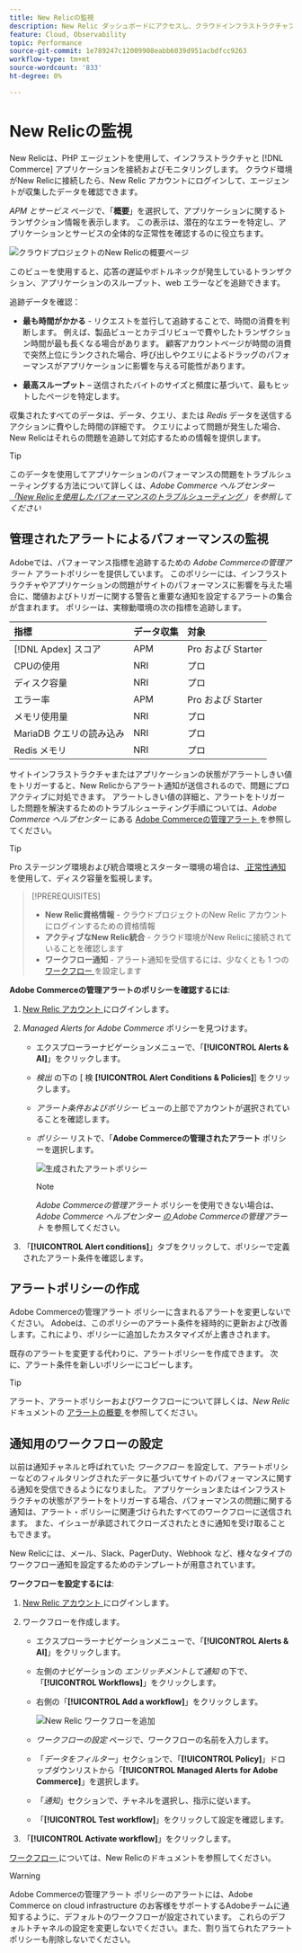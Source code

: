 ```yaml
---
title: New Relicの監視
description: New Relic ダッシュボードにアクセスし、クラウドインフラストラクチャプロジェクト上のAdobe Commerceからデータを分析する方法について説明します。
feature: Cloud, Observability
topic: Performance
source-git-commit: 1e789247c12009908eabb6039d951acbdfcc9263
workflow-type: tm+mt
source-wordcount: '833'
ht-degree: 0%

---
```


# New Relicの監視

New Relicは、PHP エージェントを使用して、インフラストラクチャと [!DNL Commerce] アプリケーションを接続およびモニタリングします。 クラウド環境がNew Relicに接続したら、New Relic アカウントにログインして、エージェントが収集したデータを確認できます。

_APM とサービス_ ページで、「**概要**」を選択して、アプリケーションに関するトランザクション情報を表示します。 この表示は、潜在的なエラーを特定し、アプリケーションとサービスの全体的な正常性を確認するのに役立ちます。

![ クラウドプロジェクトのNew Relicの概要ページ ](../../assets/new-relic/dashboard.png)

このビューを使用すると、応答の遅延やボトルネックが発生しているトランザクション、アプリケーションのスループット、web エラーなどを追跡できます。

追跡データを確認：

- **最も時間がかかる** - リクエストを並行して追跡することで、時間の消費を判断します。 例えば、製品ビューとカテゴリビューで費やしたトランザクション時間が最も長くなる場合があります。 顧客アカウントページが時間の消費で突然上位にランクされた場合、呼び出しやクエリによるドラッグのパフォーマンスがアプリケーションに影響を与える可能性があります。

- **最高スループット** – 送信されたバイトのサイズと頻度に基づいて、最もヒットしたページを特定します。

収集されたすべてのデータは、データ、クエリ、または _Redis_ データを送信するアクションに費やした時間の詳細です。 クエリによって問題が発生した場合、New Relicはそれらの問題を追跡して対応するための情報を提供します。

>[!TIP]
>
>このデータを使用してアプリケーションのパフォーマンスの問題をトラブルシューティングする方法について詳しくは、_Adobe Commerce ヘルプセンター [ 「New Relicを使用したパフォーマンスのトラブルシューティング ](https://experienceleague.adobe.com/docs/commerce-knowledge-base/kb/troubleshooting/miscellaneous/troubleshoot-performance-using-new-relic-on-magento-commerce.html)」を参照してください_

## 管理されたアラートによるパフォーマンスの監視

Adobeでは、パフォーマンス指標を追跡するための _Adobe Commerceの管理アラート_ アラートポリシーを提供しています。 このポリシーには、インフラストラクチャやアプリケーションの問題がサイトのパフォーマンスに影響を与えた場合に、閾値およびトリガーに関する警告と重要な通知を設定するアラートの集合が含まれます。 ポリシーは、実稼動環境の次の指標を追跡します。

| 指標 | データ収集 | 対象 |
|:-------------------|:----------------|:----------------|
| [!DNL Apdex] スコア | APM | Pro および Starter |
| CPUの使用 | NRI | プロ |
| ディスク容量 | NRI | プロ |
| エラー率 | APM | Pro および Starter |
| メモリ使用量 | NRI | プロ |
| MariaDB クエリの読み込み | NRI | プロ |
| Redis メモリ | NRI | プロ |

サイトインフラストラクチャまたはアプリケーションの状態がアラートしきい値をトリガーすると、New Relicからアラート通知が送信されるので、問題にプロアクティブに対処できます。 アラートしきい値の詳細と、アラートをトリガーした問題を解決するためのトラブルシューティング手順については、_Adobe Commerce ヘルプセンター_ にある [Adobe Commerceの管理アラート ](https://experienceleague.adobe.com/docs/commerce-knowledge-base/kb/support-tools/managed-alerts/managed-alerts-for-magento-commerce.html) を参照してください。

>[!TIP]
>
>Pro ステージング環境および統合環境とスターター環境の場合は、[ 正常性通知 ](../integrations/health-notifications.md) を使用して、ディスク容量を監視します。

>[!PREREQUISITES]
>
>- **New Relic資格情報** - クラウドプロジェクトのNew Relic アカウントにログインするための資格情報
>- **アクティブなNew Relic統合** - クラウド環境がNew Relicに接続されていることを確認します
>- **ワークフロー通知** - アラート通知を受信するには、少なくとも 1 つの [ ワークフロー ](#set-up-a-workflow-for-notifications) を設定します

**Adobe Commerceの管理アラートのポリシーを確認するには**:

1. [New Relic アカウント ](https://login.newrelic.com/login) にログインします。

1. _Managed Alerts for Adobe Commerce_ ポリシーを見つけます。

   - エクスプローラーナビゲーションメニューで、「**[!UICONTROL Alerts & AI]**」をクリックします。

   - _検出_ の下の [ 検 **[!UICONTROL Alert Conditions & Policies]**] をクリックします。

   - _アラート条件およびポリシー_ ビューの上部でアカウントが選択されていることを確認します。

   - _ポリシー_ リストで、「**Adobe Commerceの管理されたアラート** ポリシーを選択します。

     ![ 生成されたアラートポリシー ](../../assets/new-relic/managed-alerts-policy.png)

     >[!NOTE]
     >
     >_Adobe Commerceの管理アラート_ ポリシーを使用できない場合は、_Adobe Commerce ヘルプセンター [ の ](https://experienceleague.adobe.com/docs/commerce-knowledge-base/kb/support-tools/managed-alerts/managed-alerts-for-magento-commerce.html)Adobe Commerceの管理アラート_ を参照してください。

1. 「**[!UICONTROL Alert conditions]**」タブをクリックして、ポリシーで定義されたアラート条件を確認します。

## アラートポリシーの作成

Adobe Commerceの管理アラート ポリシーに含まれるアラートを変更しないでください。 Adobeは、このポリシーのアラート条件を経時的に更新および改善します。これにより、ポリシーに追加したカスタマイズが上書きされます。

既存のアラートを変更する代わりに、アラートポリシーを作成できます。 次に、アラート条件を新しいポリシーにコピーします。

>[!TIP]
>
>アラート、アラートポリシーおよびワークフローについて詳しくは、_New Relic_ ドキュメントの [ アラートの概要 ](https://docs.newrelic.com/docs/alerts/overview/) を参照してください。

## 通知用のワークフローの設定

以前は通知チャネルと呼ばれていた _ワークフロー_ を設定して、アラートポリシーなどのフィルタリングされたデータに基づいてサイトのパフォーマンスに関する通知を受信できるようになりました。 アプリケーションまたはインフラストラクチャの状態がアラートをトリガーする場合、パフォーマンスの問題に関する通知は、アラート・ポリシーに関連づけられたすべてのワークフローに送信されます。 また、イシューが承認されてクローズされたときに通知を受け取ることもできます。

New Relicには、メール、Slack、PagerDuty、Webhook など、様々なタイプのワークフロー通知を設定するためのテンプレートが用意されています。

**ワークフローを設定するには**:

1. [New Relic アカウント ](https://login.newrelic.com/login) にログインします。

1. ワークフローを作成します。

   - エクスプローラーナビゲーションメニューで、「**[!UICONTROL Alerts & AI]**」をクリックします。

   - 左側のナビゲーションの _エンリッチメントして通知_ の下で、「**[!UICONTROL Workflows]**」をクリックします。

   - 右側の「**[!UICONTROL Add a workflow]**」をクリックします。

     ![New Relic ワークフローを追加 ](../../assets/new-relic/add-a-workflow.png)

   - _ワークフローの設定_ ページで、ワークフローの名前を入力します。

   - 「_データをフィルター_」セクションで、「**[!UICONTROL Policy]**」ドロップダウンリストから「**[!UICONTROL Managed Alerts for Adobe Commerce]**」を選択します。

   - 「_通知_」セクションで、チャネルを選択し、指示に従います。

   - 「**[!UICONTROL Test workflow]**」をクリックして設定を確認します。

1. 「**[!UICONTROL Activate workflow]**」をクリックします。

[ ワークフロー ](https://docs.newrelic.com/docs/alerts-applied-intelligence/applied-intelligence/incident-workflows/incident-workflows/) については、New Relicのドキュメントを参照してください。

>[!WARNING]
>
>Adobe Commerceの管理アラート ポリシーのアラートには、Adobe Commerce on cloud infrastructure のお客様をサポートするAdobeチームに通知するように、デフォルトのワークフローが設定されています。 これらのデフォルトチャネルの設定を変更しないでください。また、割り当てられたアラートポリシーも削除しないでください。
